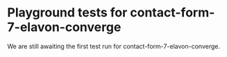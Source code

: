 # Playground tests for contact-form-7-elavon-converge
We are still awaiting the first test run for contact-form-7-elavon-converge.

